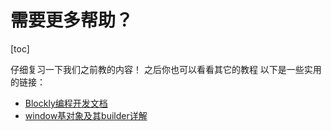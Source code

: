 # 需要更多帮助？
[toc]

仔细复习一下我们之前教的内容！
之后你也可以看看其它的教程
以下是一些实用的链接：
* [Blockly编程开发文档](http://www.blocklynukkit.info/1994516)
* [window基对象及其builder详解](http://www.blocklynukkit.info/1994527)